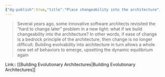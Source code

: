 ```yaml
---
{"dg-publish":true,"title":"Place changeability into the architecture","tags":["quotes"],"date":"2022-09-02T22:26:38+03:00","modified_at":"2023-01-03T10:52:15+04:00","permalink":"/quotes/202209022226/","dgHomeLink":false,"dgPassFrontmatter":true}
---
```



> Several years ago, some innovative software architects revisited the “hard to change later” problem in a new light: what if we build changeability into the architecture? In other words, if ease of change is a bedrock principle of the architecture, then change is no longer difficult. Building evolvability into architecture in turn allows a whole new set of behaviors to emerge, upsetting the dynamic equilibrium again

Link:: [[Building Evolutionary Architectures|Building Evolutionary Architectures]]
